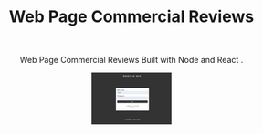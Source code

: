 <h1  align="center"> Web Page Commercial Reviews </h1>  <br>
<p  align="center">
Web Page Commercial Reviews  Built with Node and React .</p>
<p  align="center">

<a  href="#">

<img  alt="Download on the App Store"  title="App Store"  src="./client/images/ReadmeImaged//Login form.png"  width="140">

</a>
